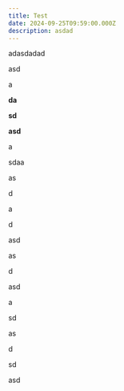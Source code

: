 ```yaml
---
title: Test
date: 2024-09-25T09:59:00.000Z
description: asdad
---
```

adasdadad



asd

a

**da**

**sd**

**asd**

a

sdaa



as

d

a

d

asd

as

d

asd

a

sd

as

d

sd

asd
